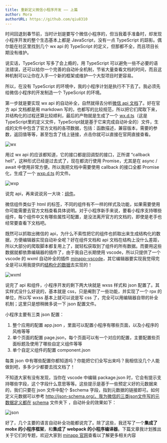 ```yaml
---
title: 重新定义微信小程序开发 —— 上篇
author: Mora
authorURL: https://github.com/qiu8310
---
```


时间回退到春节前，当时计划是要写个微信小程序的，但当我着手准备时，却发现小程序开发的整个生态基本上都是 JavaScript，没有一点 TypeScript 的踪影。偶尔能在社区里找到几个 wx api 的 TypeScript 的定义，但那都不全，而且项目长期没有维护。

说实话，TypeScript 写多了会上瘾的，用 TypeScript 可以避免一些不必要的语法错误，还可以给你一个完善的自动补全机制，节省大量查看文档的时间，而且这种机制可以让你在入手一个新的框架或维护一个大型项目时更容易。

所以，在没有 TypeScript 的环境中，我的小程序计划是执行不下去了。我必须先给微信小程序的开发制造一个 TypeScript 的环境。

<!--truncate-->

第一步就是要实现 wx api 的自动补全，自然就得去分析[微信 api 文档](https://mp.weixin.qq.com/debug/wxadoc/dev/api/)了。好在官方 api 文档都是用 markdown 写的，也都写的比较规范，所以把它们爬取下来，并结构化的过程还算比较顺利，最后的产物就是生成了一个 [wx.d.ts](https://github.com/qiu8310/minapp/blob/master/packages/minapp-generator/gen/api/wx.d.ts)（这是TypeScript里的定义文件，TypeScript就是基于它来完成自动补全的）文件，生成的文件中包含了官方文档的各项数据，包括：函数描述，兼容版本，需要的参数，返回值等等，甚至包含了线上链接，点击你就可以直接在官网直接查看。

![wx](//n1image.hjfile.cn/res7/2018/03/01/428c4297bb1f6b6cf335317f89bab237.gif)

用过 wx api 的应该都知道，它的接口都是回调型的接口，正所谓 “callback hell”，这种形式已经是过去式了，现在都流行使用 Promise，尤其是在 async / await 中使用非常方便。所以我把文档中需要使用 callback 的接口全都 Promise 化，生成了一个 [wxp.d.ts](https://github.com/qiu8310/minapp/blob/master/packages/minapp-generator/gen/api/wxp.d.ts) 的文件。

![wxp](//n1image.hjfile.cn/res7/2018/03/01/a8ccc97ac7146b81e080daf8eb778b4d.gif)

说完 api，再来说说另一大块：[组件](https://mp.weixin.qq.com/debug/wxadoc/dev/component/)。

微信组件类似于 html 的标签，不同的组件有不一样的样式及功能，如果需要使用你可能需要去官方文档查看具体说明。对于小程序新手来说，要看小程序支持哪些组件，每个组件中又有哪些属性可配置，是没法离开官方的文档的，即使是老手也经常要查看下文档吧。

既然可以抓取出微信的 api，为什么不索性把它的组件也抓取出来生成结构化的数据，方便编辑器实现自动补全呢？好在组件文档和 api 文档在结构上没什么差距，所以大部分的爬取脚本都复用上了，就轻松获取到了组件的所有数据。而要用这些数据就都依靠编辑器的插件了，由于我自己长期使用 vscode，所以只提供了一个 vscode 的 wxml 自动补全的插件 [minapp-vscode](https://marketplace.visualstudio.com/items?itemName=qiu8310.minapp-vscode)，其它编辑器要实现我觉得完全是可以用我提供的[结构化的数据](https://github.com/qiu8310/minapp/blob/master/packages/minapp-generator/gen/tpl/components.json)去实现的！

![wxml](//n1image.hjfile.cn/res7/2018/03/01/13631761451ae134c6eb3ea2ed1a6a12.gif)

说完了 api 和组件，小程序开发的剩下两大块就是 wxss 样式和 json 配置了。其实样式没什么好说的，基本就是 css，只是阉割了一些功能，并实现了一个 rpx 的单位，所以写 wxss 基本上就可以说是写 css 了，完全可以用编辑器自带的补全机制；这里只是想稍微多说一下 json 配置文件。

小程序主要有三类 json 配置：

1. 整个应用的配置 app.json ，里面可以配置小程序有哪些页面，以及小程序的风格等等
2. 单个页面的配置 page.json，每个页面可以有一个对应的配置，主要配置些页面标题及使用了哪些自定义组件等等
3. 单个自定义组件的配置 component.json

每类 json 中有哪些配置你都知道吗？你能把它们全写出来吗？我相信没几个人能做到吧，多多少少都要去找文档了！

不知道大家有没有发现，当你在 vscode 中编辑 package.json 时，它会有提示支持哪些字段，这个字段什么意思等等。这些提示是基于一些预定义好的元数据来的，我们只要在 json 文件中配个 $schema 字段，指到元数据的链接即可。如何定义元数据可以参考 http://json-schema.org/。我为微信的三类json文件写的元数据定义都在 [schema](https://github.com/qiu8310/minapp/tree/master/schema) 文件夹下 ，自动补全的效果如下：

![json](https://n1image.hjfile.cn/res7/2018/03/01/ee0ec301194156469cfe5533a2008d04.gif)

好了，几个主要的语言自动补全功能都说完了。除了这些，我还写了一个**集成了 mobx 的小程序框架**，和**集成了 webpack 的小程序编译器**。下篇文章我计划推出关于它们的专题，欢迎大家到 [minapp 官网](https://qiu8310.github.io/minapp/)查看以了解更多相关内容
